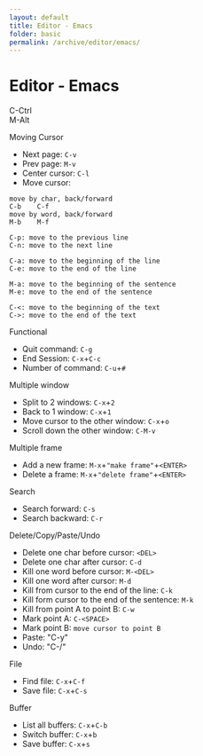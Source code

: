 ```yaml
---
layout: default
title: Editor - Emacs
folder: basic
permalink: /archive/editor/emacs/
---
```


# Editor - Emacs

C-Ctrl
<br>
M-Alt

Moving Cursor
- Next page: `C-v`
- Prev page: `M-v`
- Center cursor: `C-l`
- Move cursor: 

```
move by char, back/forward
C-b    C-f
move by word, back/forward
M-b    M-f

C-p: move to the previous line
C-n: move to the next line

C-a: move to the beginning of the line 
C-e: move to the end of the line

M-a: move to the beginning of the sentence
M-e: move to the end of the sentence

C-<: move to the beginning of the text
C->: move to the end of the text
```

Functional
- Quit command: `C-g`
- End Session: `C-x`+`C-c`
- Number of command: `C-u`+`#`

Multiple window
- Split to 2 windows: `C-x`+`2`
- Back to 1 window: `C-x`+`1`
- Move cursor to the other window: `C-x`+`o`
- Scroll down the other window: `C-M-v`

Multiple frame
- Add a new frame: `M-x`+`"make frame"`+`<ENTER>`
- Delete a frame: `M-x`+`"delete frame"`+`<ENTER>`

Search
- Search forward: `C-s`
- Search backward: `C-r`

Delete/Copy/Paste/Undo
- Delete one char before cursor: `<DEL>`
- Delete one char after cursor: `C-d`
- Kill one word before cursor: `M-<DEL>`
- Kill one word after cursor: `M-d`
- Kill from cursor to the end of the line: `C-k`
- Kill form cursor to the end of the sentence: `M-k`
- Kill from point A to point B: `C-w`
- Mark point A: `C-<SPACE>`
- Mark point B: `move cursor to point B`
- Paste: "C-y"
- Undo: "C-/"

File
- Find file: `C-x`+`C-f`
- Save file: `C-x`+`C-s`

Buffer
- List all buffers: `C-x`+`C-b`
- Switch buffer: `C-x`+`b`
- Save buffer: `C-x`+`s`
